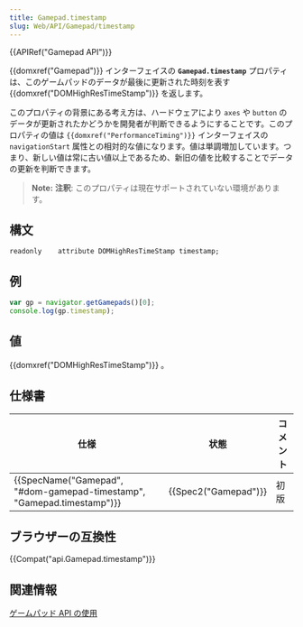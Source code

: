 ```yaml
---
title: Gamepad.timestamp
slug: Web/API/Gamepad/timestamp
---
```

{{APIRef("Gamepad API")}}

{{domxref("Gamepad")}} インターフェイスの **`Gamepad.timestamp`** プロパティは、このゲームパッドのデータが最後に更新された時刻を表す {{domxref("DOMHighResTimeStamp")}} を返します。

このプロパティの背景にある考え方は、ハードウェアにより `axes` や `button` のデータが更新されたかどうかを開発者が判断できるようにすることです。このプロパティの値は `{{domxref("PerformanceTiming")}}` インターフェイスの `navigationStart` 属性との相対的な値になります。値は単調増加しています。つまり、新しい値は常に古い値以上であるため、新旧の値を比較することでデータの更新を判断できます。

> **Note:** **注釈**: このプロパティは現在サポートされていない環境があります。

## 構文

```
readonly    attribute DOMHighResTimeStamp timestamp;
```

## 例

```js
var gp = navigator.getGamepads()[0];
console.log(gp.timestamp);
```

## 値

{{domxref("DOMHighResTimeStamp")}} 。

## 仕様書

| 仕様                                                                                         | 状態                         | コメント |
| -------------------------------------------------------------------------------------------- | ---------------------------- | -------- |
| {{SpecName("Gamepad", "#dom-gamepad-timestamp", "Gamepad.timestamp")}} | {{Spec2("Gamepad")}} | 初版     |

## ブラウザーの互換性

{{Compat("api.Gamepad.timestamp")}}

## 関連情報

[ゲームパッド API の使用](/ja/docs/Web/Guide/API/Gamepad)
